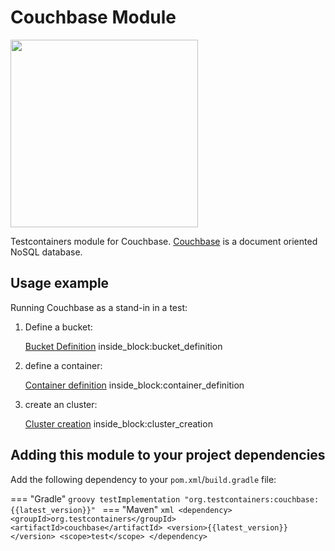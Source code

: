 # Couchbase Module

<img src="https://cdn.worldvectorlogo.com/logos/couchbase.svg" width="300" />

Testcontainers module for Couchbase. [Couchbase](https://www.couchbase.com/) is a document oriented NoSQL database.

## Usage example

Running Couchbase as a stand-in in a test:

1. Define a bucket:
    <!--codeinclude-->
    [Bucket Definition](../../../modules/couchbase/src/test/java/org/testcontainers/couchbase/CouchbaseContainerTest.java) inside_block:bucket_definition
    <!--/codeinclude-->

2. define a container:
    <!--codeinclude-->
    [Container definition](../../../modules/couchbase/src/test/java/org/testcontainers/couchbase/CouchbaseContainerTest.java) inside_block:container_definition
    <!--/codeinclude-->

3. create an cluster:
    <!--codeinclude-->
    [Cluster creation](../../../modules/couchbase/src/test/java/org/testcontainers/couchbase/CouchbaseContainerTest.java) inside_block:cluster_creation
    <!--/codeinclude-->

## Adding this module to your project dependencies

Add the following dependency to your `pom.xml`/`build.gradle` file:

=== "Gradle"
    ```groovy
    testImplementation "org.testcontainers:couchbase:{{latest_version}}"
    ```
=== "Maven"
    ```xml
    <dependency>
        <groupId>org.testcontainers</groupId>
        <artifactId>couchbase</artifactId>
        <version>{{latest_version}}</version>
        <scope>test</scope>
    </dependency>
    ```
